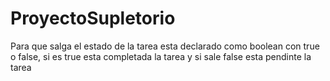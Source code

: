 # ProyectoSupletorio
Para que salga el estado de la tarea esta declarado como boolean con true o false, si es true esta completada la tarea y si sale false esta pendinte la tarea 

